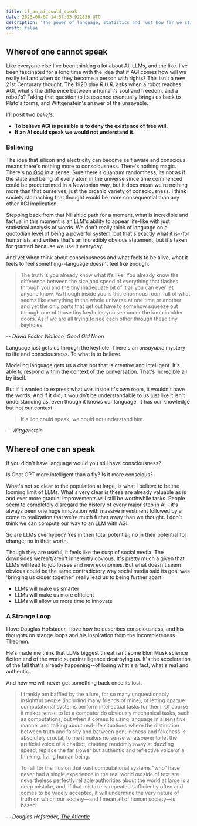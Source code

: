 ```yaml
---
title: if_an_ai_could_speak
date: 2023-09-07 14:57:05.922839 UTC
description: 'The power of language, statistics and just how far we still are from something meaningful coming from ai'
draft: false
---
```


## Whereof one cannot speak

Like everyone else I've been thinking a lot about AI, LLMs, and the like. I've been fascinated for a long time with the idea that if AGI comes 
how will we really tell and when do they become a person with rights? This isn't a new 21st Centurary thought. The 1920 play _R.U.R._ asks when a 
robot reaches AGI, what's the difference between a human's soul and freedom, and a robot's? Taking that question to its essence eventually brings us back 
to Plato's forms, and Wittgenstein's answer of the unsayable.

I'll posit two _beliefs_:
- **To believe AGI is possible is to deny the existence of free will.**
- **If an AI could speak we would not understand it.**

### Believing

The idea that silicon and electricity can become self aware and conscious means there's nothing more to consciousness. There's nothing magic.
There's [no God](https://r00ks.io/bl0g/to_the_ships,_philosophers!) in a sense. Sure there's quantum randomness,
its not as if the state and being of every atom in the universe since time commenced could be predeterimed in a Newtonian way, but it does 
mean we're nothing more than that ourselves, just the organic variety of consciousness. I think society stomaching that thought 
would be more consequential than any other AGI implication.

Stepping back from that Nilishitic path for a moment, what is incredible and factual in this moment is an LLM's ability to appear life-like
with just statistical analysis of words. We don't really think of language on a quotodian level 
of being a powerful system, but that's exactly what it is--for humanists and writers
that's an incredibly obvious statement, but it's taken for granted because we use it everyday. 

And yet when think about consciousness and what feels to be alive, what it feels to feel something--language doesn't feel like enough.

> The truth is you already know what it’s like. You already know
> the difference between the size and speed of everything that flashes
> through you and the tiny inadequate bit of it all you can ever let anyone know. 
> As though inside you is this enormous room full of what
> seems like everything in the whole universe at one time or another and
> yet the only parts that get out have to somehow squeeze out through
> one of those tiny keyholes you see under the knob in older doors. As if
> we are all trying to see each other through these tiny keyholes.

-- <cite>David Foster Wallace, Good Old Neon</cite>

Language just gets us through the keyhole. There's an _unsayable_ mystery to life and consciousness. To what is to believe.

Modeling language gets us a chat bot that is creative and intelligent. It's able to respond within the context of the conversation.
That's incredible all by itself.

But if it wanted to express what was inside it's own room, it wouldn't have the words. And if it did, it wouldn't be understandable to
us just like it isn't understanding us, even though it knows our language. It has our knowledge but not our context.

> If a lion could speak, we could not understand him.

-- <cite>Wittgenstein</cite>

## Whereof one can speak

If you didn't have language would you still have consciousness?

Is Chat GPT more intelligent than a fly? Is it more conscious?

What's not so clear to the population at large, is what I believe to be the looming limit of LLMs. What's very clear is these are
already valuable as is and ever more gradual improvements will still be worthwhile tasks. People seem to completely disregard the history
of every major step in AI - it's always been one huge innovation with massive investment followed by a come to realization that we're
much futher away than we thought. I don't think we can compute our way to an LLM with AGI.

So are LLMs overhyped? Yes in their total potential; no in their potential for change; no in their worth. 

Though they are useful, it feels like the cusp of social media. The downsides weren't/aren't inherently obvious. It's pretty much a 
given that LLMs will lead to job losses and new economies. But what doesn't seem obvious could be the same contradictory way social media
said its goal was 'bringing us closer together' really lead us to being further apart.

- LLMs will make us smarter
- LLMs will make us more efficient
- LLMs will allow us more time to innovate

### A Strange Loop 

I love Douglas Hofstader, I love how he describes consciousness, and his thoughts on stange loops and his inspiration from the Incompleteness Theorem.

He's made me think that LLMs biggest threat isn't some Elon Musk science fiction end of the world superintelligence destroying us. It's
the acceleration of the fall that's already happening--of losing what's a fact, what's real and authentic. 

And how we will never get something back once its lost.

> I frankly am baffled by the allure, for so many unquestionably insightful people (including many friends of mine), of letting opaque computational systems perform intellectual tasks for them. Of course it makes sense to let a computer do obviously mechanical tasks, such as computations, but
> when it comes to using language in a sensitive manner and talking about real-life situations where the distinction between truth and falsity and between genuineness and fakeness is absolutely crucial, to me it makes no sense whatsoever to let the artificial voice of a chatbot, chatting randomly away at dazzling speed, replace the far slower but authentic and reflective voice of a thinking, living human being.
>
> To fall for the illusion that vast computational systems “who” have never had a single experience in the real world outside of text are nevertheless perfectly reliable authorities about the world at large is a deep mistake, and, if that mistake is repeated sufficiently often and comes to be widely accepted, it will undermine the very nature of truth on which our society—and I mean all of human society—is based.

-- <cite>Douglas Hofstader, [The Atlantic](https://www.theatlantic.com/ideas/archive/2023/07/godel-escher-bach-geb-ai/674589/)</cite>



